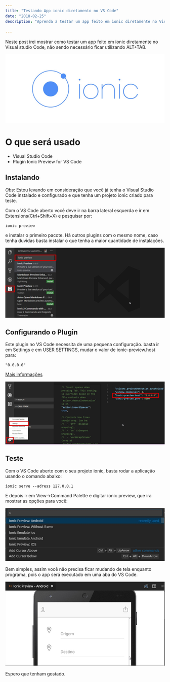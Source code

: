 ```yaml
---
title: "Testando App ionic diretamento no VS Code"
date: "2018-02-25"
description: "Aprenda a testar um app feito em ionic diretamente no Visual studio Code."

---
```


Neste post irei mostrar como testar um app feito em ionic diretamente no Visual studio Code, não sendo necessário ficar utilizando ALT+TAB.

![](https://raw.githubusercontent.com/CassioPimentel/cassiopimentel.github.io/master/images/pluginPreviewVSCodeIonic/ionic.jpeg)

# O que será usado

 - Visual Studio Code
 - Plugin Ionic Preview for VS Code

## Instalando

*Obs:* Estou levando em consideração que você já tenha o Visual Studio Code instalado e configurado e que tenha um projeto ionic criado para teste.

Com o VS Code aberto você deve ir na barra lateral esquerda e ir em Extensions(Ctrl+Shift+X) e pesquisar por:

    ionic preview

e instalar o primeiro pacote. Há outros plugins com o mesmo nome, caso tenha duvidas basta instalar o que tenha a maior quantidade de instalações.

![](https://raw.githubusercontent.com/CassioPimentel/cassiopimentel.github.io/master/images/pluginPreviewVSCodeIonic/install%20plugin.jpg)

## Configurando o Plugin

Este plugin no VS Code necessita de uma pequena configuração. basta ir em Settings e em USER SETTINGS, mudar o valor de ionic-preview.host para:

    "0.0.0.0"
    
[Mais informações](https://github.com/jadsonbr/ionic-preview/issues/4)

![](https://raw.githubusercontent.com/CassioPimentel/cassiopimentel.github.io/master/images/pluginPreviewVSCodeIonic/config%20preview.jpg)

## Teste

Com o VS Code aberto com o seu projeto ionic, basta rodar a aplicação usando o comando abaixo:

    ionic serve --adress 127.0.0.1
    
E depois ir em View->Command Palette e digitar ionic preview, que ira mostrar as opções para você:

![](https://raw.githubusercontent.com/CassioPimentel/cassiopimentel.github.io/master/images/pluginPreviewVSCodeIonic/executa%20preview.jpg)

Bem simples, assim você não precisa ficar mudando de tela enquanto programa, pois o app será executado em uma aba do VS Code.

![](https://raw.githubusercontent.com/CassioPimentel/cassiopimentel.github.io/master/images/pluginPreviewVSCodeIonic/visualizar%20preview.jpg)


Espero que tenham gostado.
